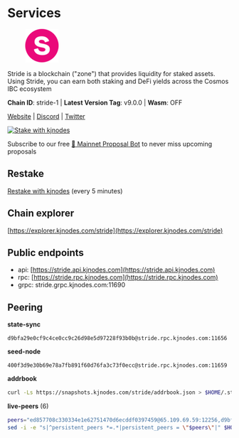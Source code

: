# Services

<figure><img src="https://raw.githubusercontent.com/kj89/cosmos-images/main/logos/stride.png" alt=""><figcaption></figcaption></figure>

Stride is a blockchain ("zone") that provides liquidity for staked assets.  Using Stride, you can earn both staking and DeFi yields across the Cosmos IBC ecosystem

**Chain ID**: stride-1 | **Latest Version Tag**: v9.0.0 | **Wasm**: OFF

[Website](https://stride.zone) | [Discord](https://discord.gg/mzQZ8dAE7u) | [Twitter](https://twitter.com/stride_zone)

[![Stake with kjnodes](https://i.ibb.co/cr44Q8j/button-stake-with-kjnodes.png)](https://restake.app/stride/stridevaloper1j8gkhtllnp252l6g6zwzea30e7pvzqttr9768n)

Subscribe to our free [🤖 Mainnet Proposal Bot](https://t.me/kjnodes_proposal_bot) to never miss upcoming proposals

## Restake

[Restake with kjnodes](https://restake.app/stride/stridevaloper1j8gkhtllnp252l6g6zwzea30e7pvzqttr9768n) (every 5 minutes)
## Chain explorer
[https://explorer.kjnodes.com/stride](https://explorer.kjnodes.com/stride)

## Public endpoints

* api: [https://stride.api.kjnodes.com](https://stride.api.kjnodes.com)
* rpc: [https://stride.rpc.kjnodes.com](https://stride.rpc.kjnodes.com)
* grpc: stride.grpc.kjnodes.com:11690

## Peering

**state-sync**

```text
d9bfa29e0cf9c4ce0cc9c26d98e5d97228f93b0b@stride.rpc.kjnodes.com:11656
```

**seed-node**

```text
400f3d9e30b69e78a7fb891f60d76fa3c73f0ecc@stride.rpc.kjnodes.com:11659
```

**addrbook**
```bash
curl -Ls https://snapshots.kjnodes.com/stride/addrbook.json > $HOME/.stride/config/addrbook.json
```

**live-peers** (6)
```bash
peers="ed857708c330334e1e62751470d6ecddf0397459@65.109.69.59:12256,d9bfa29e0cf9c4ce0cc9c26d98e5d97228f93b0b@65.109.88.38:11656,0003bf00c79e8ebd1f31c0f83ad3d181f97f98e9@62.109.17.96:26656,095eeb75e24a576a31dba0e9e3eec60db0234e1f@83.243.40.90:26656,1e0e88fac793f68822d3ea8e952f2dc0f4c1ca57@142.132.135.125:20656,8ade90b45b991088c92e8583e8bc93589d6cd81e@84.244.95.247:26656"
sed -i -e "s|^persistent_peers *=.*|persistent_peers = \"$peers\"|" $HOME/.stride/config/config.toml
```
